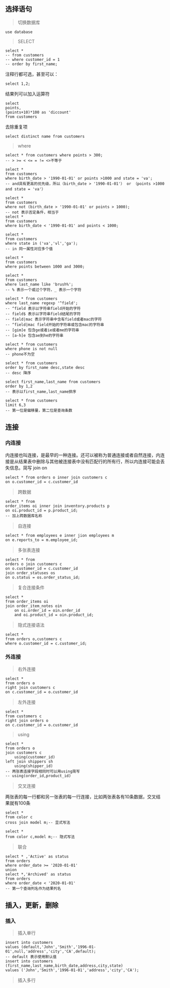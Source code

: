 ## 选择语句

> 切换数据库

```mysql
use database
```

> SELECT

```mysql
select * 
-- from customers 
-- where customer_id = 1 
-- order by first_name;
```

注释行都可选，甚至可以：

```mysql
select 1,2;
```

结果列可以加入运算符

```mysql
select 
points,
(points+10)*100 as 'diccount' 
from customers
```

去除重复项

```mysql
select distinct name from customers
```

> where

```mssql
select * from customers where points > 300;
-- > >= < <= = != <>不等于
```

```mysql
select * 
from customers
where birth_date > '1990-01-01' or points >1000 and state = 'va';
-- and具有更高的优先级，所以（birth_date > '1990-01-01'） or （points >1000 and state = 'va'）
```

```mysql
select * 
from customers
where not (birth_date > '1990-01-01' or points > 1000);
-- not 表示否定条件，相当于
select * 
from customers
where birth_date < '1990-01-01' and points < 1000;
```

```mysql
select * 
from customers
where state in ('va','vl','ga');
-- in 同一属性对应多个值
```

```mysql
select * 
from customers
where points between 1000 and 3000;
```

```mysql
select *
from customers
where last_name like 'brush%';
-- % 表示一个或过个字符，_ 表示一个字符
```

```mysql
select * from customers
where last_name regexp '^field';
-- ^field 表示以字符串field开始的字符
-- field$ 表示以字符串field结尾的字符
-- field|mac 表示字符串中含有field或者mac的字符
-- ^field|mac field开始的字符串或包含mac的字符串
-- [gim]e 包含ge或者ie或者me的字符串
-- [a-h]e 包含ae到he的字符串
```

```mysql
select * from customers
where phone is not null
-- phone不为空
```

```mysql
select * from customers
order by first_name desc,state desc
-- desc 降序

select first_name,last_name from customers
order by 1,2
-- 表示以first_name,last_name排序
```

```mysql
select * from customers
limit 6,3
-- 第一位是偏移量，第二位是查询条数
```

## 连接

### 内连接

内连接也叫连接，是最早的一种连接。还可以被称为普通连接或者自然连接，内连接是从结果表中删除与其他被连接表中没有匹配行的所有行，所以内连接可能会丢失信息。简写 join on

```mysql
select * from orders o inner join customers c
on o.customer_id = c.customer_id
```

> 跨数据

```mysql
select * from 
order_items oi inner join inventory.products p
on oi.product_id = p.product_id;
-- 加上跨数据库名称
```

> 自连接

```mysql
select * from employees e inner jion employees m 
on e.reports_to = m.employee_id;
```

> 多张表连接

```mysql
select * from 
orders o join customers c 
on o.customer_id = c.customer_id 
join order_statuses os 
on o.status = os.order_status_id;
```

> 复合连接条件

```mysql
select *
from order_items oi
join order_item_notes oin
	on oi.order_id = oin.order_id
	and oi.product_id = oin.product_id;
```

> 隐式连接语法

```mysql
select * 
from orders o,customers c
where o.customer_id = c.customer_id;
```

###  外连接

> 右外连接

```mysql
select * 
from orders o 
right join customers c 
on c.customer_id = o.customer_id
```

> 左外连接

```mysql
select * 
from customers c
right join orders o 
on c.customer_id = o.customer_id
```

> using

```mysql
select *
from orders o
join customers c
	using(customer_id)
left join shippers sh
	using(shipper_id)
-- 两张表连接字段相同时可以用using简写
-- using(order_id,product_id)
```

> 交叉连接

两张表的每一行都和另一张表的每一行连接，比如两张表各有10条数据，交叉结果就有100条

```mysql
select * 
from color c
cross join model m;-- 显式写法

select *
from color c,model m;-- 隐式写法
```

> 联合

```mysql
select * ,'Active' as status
from orders 
where order_date >= '2020-01-01'
union
select *,'Archived' as status
from orders
where order_date < '2020-01-01'
-- 第一个查询列名作为结果列名
```

## 插入，更新，删除

### 插入

> 插入单行

```mysql
insert into customers
values (default,'John','Smith','1996-01-01',null,'address','city','CA',default);
-- default 表示使用默认值
insert into customers
(first_name,last_name,birth_date,address,city,state)
values ('John','Smith','1996-01-01','address','city','CA');
```

> 插入多行

```mysql

```


